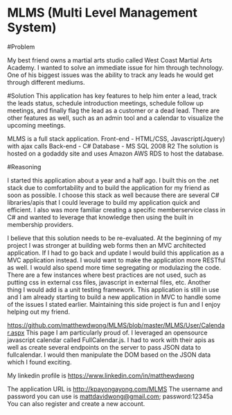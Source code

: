 # MLMS (Multi Level Management System)

#Problem

My best friend owns a martial arts studio called West Coast Martial Arts Academy. I wanted to solve an immediate
issue for him through technology. One of his biggest issues was the ability to track any leads he would get through 
different mediums. 

#Solution
This application has key features to help him enter a lead, track the leads status, schedule introduction meetings, 
schedule follow up meetings, and finally flag the lead as a customer or a dead lead. There are other features as well,
such as an admin tool and a calendar to visualize the upcoming meetings.

MLMS is a full stack application.
Front-end - HTML/CSS, Javascript(Jquery) with ajax calls
Back-end - C#
Database - MS SQL 2008 R2
The solution is hosted on a godaddy site and uses Amazon AWS RDS to host the database.

#Reasoning

I started this application about a year and a half ago. I built this on the .net stack due to comfortability and to build the
application for my friend as soon as possible. I choose this stack as well because there are several C# libraries/apis that
I could leverage to build my application quick and efficient. I also was more familiar creating a specific memberservice 
class in C# and wanted to leverage that knowledge then using the built in membership providers.

I believe that this solution needs to be re-evaluated. At the beginning of my project I was stronger at building web forms
then an MVC architected application. If I had to go back and update I would build this application as a MVC application 
instead. I would want to make the application more RESTful as well. I would also spend more time segregating or modulazing
the code. There are a few instances where best practices are not used, such as putting css in external css files, javascript
in external files, etc. Another thing I would add is a unit testing framework. This application is still in use and I am 
already starting to build a new application in MVC to handle some of the issues I stated earlier. Maintaining this side
project is fun and I enjoy helping out my friend.

https://github.com/matthewdwong/MLMS/blob/master/MLMS/User/Calendar.aspx This page I am particularly proud of. I leveraged
an opensource javascript calendar called FullCalendar.js. I had to work with their apis as well as create several endpoints
on the server to pass JSON data to fullcalendar. I would then manipulate the DOM based on the JSON data which I found 
exciting.

My linkedin profile is https://www.linkedin.com/in/matthewdwong

The application URL is http://kpayongayong.com/MLMS
The username and password you can use is mattdavidwong@gmail.com; password:12345a
You can also register and create a new account.


